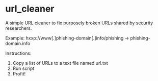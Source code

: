 # url_cleaner

A simple URL cleaner to fix purposely broken URLs shared by security researchers.

Example: hxxp://www[.]phishing-domain[.]info/phishing -> phishing-domain.info

Instructions:

1. Copy a list of URLs to a text file named url.txt
2. Run script
3. Profit!
